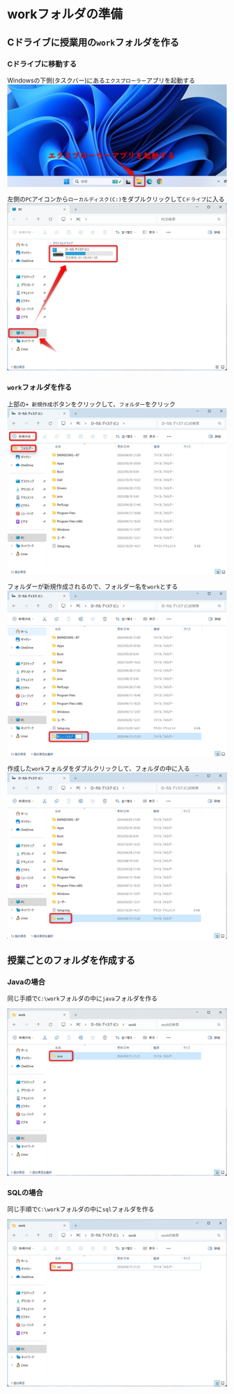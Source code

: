 # workフォルダの準備

## Cドライブに授業用の`work`フォルダを作る

### Cドライブに移動する

Windowsの下側(タスクバー)にある`エクスプローラー`アプリを起動する  
![](images/001.png)

左側の`PC`アイコンから`ローカルディスク(C:)`をダブルクリックして`Cドライブ`に入る  
![](images/002.png)

### `work`フォルダを作る 

上部の`+ 新規作成`ボタンをクリックして、`フォルダー`をクリック  
![](images/003.png)

フォルダーが新規作成されるので、フォルダー名を`work`とする
![](images/004.png)

作成した`work`フォルダをダブルクリックして、フォルダの中に入る
![](images/005.png)

## 授業ごとのフォルダを作成する

### Javaの場合

同じ手順で`C:\work`フォルダの中に`java`フォルダを作る

![](images/006.png)

### SQLの場合

同じ手順で`C:\work`フォルダの中に`sql`フォルダを作る

![](images/007.png)
